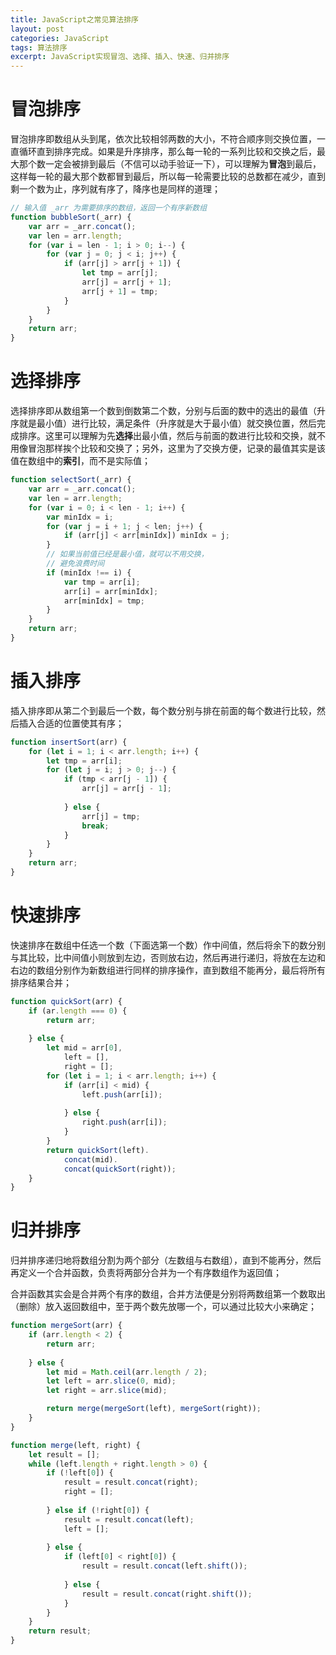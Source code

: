 ```yaml
---
title: JavaScript之常见算法排序
layout: post
categories: JavaScript
tags: 算法排序
excerpt: JavaScript实现冒泡、选择、插入、快速、归并排序
---
```

# 冒泡排序

冒泡排序即数组从头到尾，依次比较相邻两数的大小，不符合顺序则交换位置，一直循环直到排序完成。如果是升序排序，那么每一轮的一系列比较和交换之后，最大那个数一定会被排到最后（不信可以动手验证一下），可以理解为**冒泡**到最后，这样每一轮的最大那个数都冒到最后，所以每一轮需要比较的总数都在减少，直到剩一个数为止，序列就有序了，降序也是同样的道理；
```js
// 输入值 _arr 为需要排序的数组，返回一个有序新数组
function bubbleSort(_arr) {
    var arr = _arr.concat();
    var len = arr.length;
    for (var i = len - 1; i > 0; i--) {
        for (var j = 0; j < i; j++) {
            if (arr[j] > arr[j + 1]) {
                let tmp = arr[j];
                arr[j] = arr[j + 1];
                arr[j + 1] = tmp;
            }
        }
    }
    return arr;
}
```

# 选择排序

选择排序即从数组第一个数到倒数第二个数，分别与后面的数中的选出的最值（升序就是最小值）进行比较，满足条件（升序就是大于最小值）就交换位置，然后完成排序。这里可以理解为先**选择**出最小值，然后与前面的数进行比较和交换，就不用像冒泡那样挨个比较和交换了；另外，这里为了交换方便，记录的最值其实是该值在数组中的**索引**，而不是实际值；
```js
function selectSort(_arr) {
    var arr = _arr.concat();
    var len = arr.length;
    for (var i = 0; i < len - 1; i++) {
        var minIdx = i;
        for (var j = i + 1; j < len; j++) {
            if (arr[j] < arr[minIdx]) minIdx = j;
        }
        // 如果当前值已经是最小值，就可以不用交换，
        // 避免浪费时间
        if (minIdx !== i) {
            var tmp = arr[i];
            arr[i] = arr[minIdx];
            arr[minIdx] = tmp;
        }
    }
    return arr;
}
```

# 插入排序

插入排序即从第二个到最后一个数，每个数分别与排在前面的每个数进行比较，然后插入合适的位置使其有序；
```js
function insertSort(arr) {
    for (let i = 1; i < arr.length; i++) {
        let tmp = arr[i];
        for (let j = i; j > 0; j--) {
            if (tmp < arr[j - 1]) {
                arr[j] = arr[j - 1];
                
            } else {
                arr[j] = tmp;
                break;
            }
        }
    }
    return arr;
}
```

# 快速排序

快速排序在数组中任选一个数（下面选第一个数）作中间值，然后将余下的数分别与其比较，比中间值小则放到左边，否则放右边，然后再进行递归，将放在左边和右边的数组分别作为新数组进行同样的排序操作，直到数组不能再分，最后将所有排序结果合并；
```js
function quickSort(arr) {
    if (ar.length === 0) {
        return arr;
        
    } else {
        let mid = arr[0],
            left = [],
            right = [];
        for (let i = 1; i < arr.length; i++) {
            if (arr[i] < mid) {
                left.push(arr[i]);
                
            } else {
                right.push(arr[i]);
            }
        }
        return quickSort(left).
            concat(mid).
            concat(quickSort(right));
    }
}
```

# 归并排序

归并排序递归地将数组分割为两个部分（左数组与右数组），直到不能再分，然后再定义一个合并函数，负责将两部分合并为一个有序数组作为返回值；

合并函数其实会是合并两个有序的数组，合并方法便是分别将两数组第一个数取出（删除）放入返回数组中，至于两个数先放哪一个，可以通过比较大小来确定；
```js
function mergeSort(arr) {
    if (arr.length < 2) {
        return arr;
        
    } else {
        let mid = Math.ceil(arr.length / 2);
        let left = arr.slice(0, mid);
        let right = arr.slice(mid);

        return merge(mergeSort(left), mergeSort(right));
    }
}

function merge(left, right) {
    let result = [];
    while (left.length + right.length > 0) {
        if (!left[0]) {
            result = result.concat(right);
            right = [];
            
        } else if (!right[0]) {
            result = result.concat(left);
            left = [];
            
        } else {
            if (left[0] < right[0]) {
                result = result.concat(left.shift());
                
            } else {
                result = result.concat(right.shift());
            }
        }
    }
    return result;
}
```